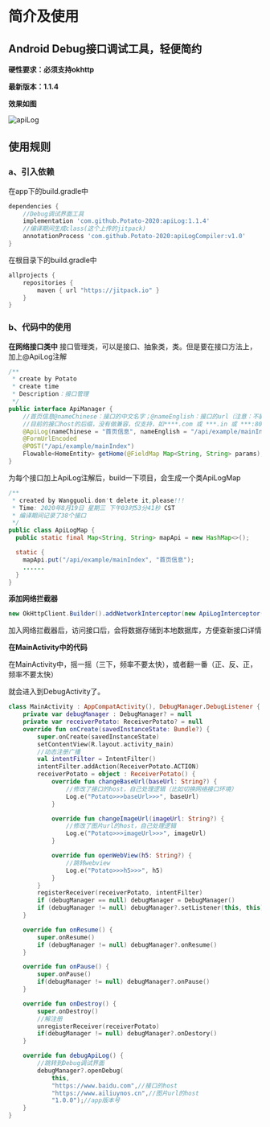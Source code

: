 # 简介及使用

## **Android Debug接口调试工具，轻便简约**

**硬性要求：必须支持okhttp**

**最新版本：1.1.4**

**效果如图**

![apiLog](https://github.com/Potato-2020/apiLog/blob/master/apiLog.gif)



## **使用规则**

### a、引入依赖

在app下的build.gradle中

```groovy
dependencies {
    //Debug调试界面工具
	implementation 'com.github.Potato-2020:apiLog:1.1.4'
    //编译期间生成class(这个上传的jitpack)
    annotationProcess 'com.github.Potato-2020:apiLogCompiler:v1.0'
}
```

在根目录下的build.gradle中

```groovy
allprojects {
    repositories {
        maven { url "https://jitpack.io" }
    }
}
```



### b、代码中的使用

**在网络接口类中**
接口管理类，可以是接口、抽象类，类。但是要在接口方法上，加上@ApiLog注解
```java
/**
 * create by Potato
 * create time 
 * Description：接口管理
 */
public interface ApiManager {
    //首页信息@nameChinese：接口的中文名字；@nameEnglish：接口的url（注意：不能有host）
    //目前的接口host的后缀，没有做兼容，仅支持，如****.com 或 ***.in 或 ***:8080(8082) 
    @ApiLog(nameChinese = "首页信息", nameEnglish = "/api/example/mainIndex")
    @FormUrlEncoded
    @POST("/api/example/mainIndex")
    Flowable<HomeEntity> getHome(@FieldMap Map<String, String> params);
}
```

为每个接口加上ApiLog注解后，build一下项目，会生成一个类ApiLogMap

```java
/**
 * created by Wangguoli.don't delete it,please!!!
 * Time: 2020年8月19日 星期三 下午03时53分41秒 CST
 * 编译期间记录了38个接口
 */
public class ApiLogMap {
  public static final Map<String, String> mapApi = new HashMap<>();

  static {
    mapApi.put("/api/example/mainIndex", "首页信息");
    ......
  }
}
```



**添加网络拦截器**

```java
new OkHttpClient.Builder().addNetworkInterceptor(new ApiLogInterceptor(mContext, "端口号"));
```

加入网络拦截器后，访问接口后，会将数据存储到本地数据库，方便查新接口详情



**在MainActivity中的代码**

在MainActivity中，摇一摇（三下，频率不要太快），或者翻一番（正、反、正，频率不要太快）

就会进入到DebugActivity了。

```kotlin
class MainActivity : AppCompatActivity(), DebugManager.DebugListener {
    private var debugManager : DebugManager? = null
    private var receiverPotato: ReceiverPotato? = null
    override fun onCreate(savedInstanceState: Bundle?) {
        super.onCreate(savedInstanceState)
        setContentView(R.layout.activity_main)
        //动态注册广播
        val intentFilter = IntentFilter()
        intentFilter.addAction(ReceiverPotato.ACTION)
        receiverPotato = object : ReceiverPotato() {
            override fun changeBaseUrl(baseUrl: String?) {
                //修改了接口的host，自己处理逻辑（比如切换网络接口环境）
                Log.e("Potato>>>baseUrl>>>", baseUrl)
            }

            override fun changeImageUrl(imageUrl: String?) {
                //修改了图片url的host，自己处理逻辑
                Log.e("Potato>>>imageUrl>>>", imageUrl)
            }

            override fun openWebView(h5: String?) {
                //跳转webview
                Log.e("Potato>>>h5>>>", h5)
            }
        }
        registerReceiver(receiverPotato, intentFilter)
        if (debugManager == null) debugManager = DebugManager()
        if (debugManager != null) debugManager?.setListener(this, this)
    }

    override fun onResume() {
        super.onResume()
        if (debugManager != null) debugManager?.onResume()
    }

    override fun onPause() {
        super.onPause()
        if(debugManager != null) debugManager?.onPause()
    }

    override fun onDestroy() {
        super.onDestroy()
        //解注册
        unregisterReceiver(receiverPotato)
        if(debugManager != null) debugManager?.onDestory()
    }

    override fun debugApiLog() {
        //跳转到Debug调试界面
        debugManager?.openDebug(
            this,
            "https://www.baidu.com",//接口的host
            "https://www.ailiuynos.cn",//图片url的host
            "1.0.0");//app版本号
    }
}
```

